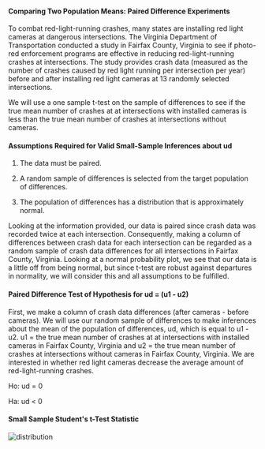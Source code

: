 
#### Comparing Two Population Means: Paired Difference Experiments
To combat red-light-running crashes, many states are installing red light cameras at dangerous intersections. The Virginia Department of Transportation conducted a study in Fairfax County, Virginia to see if photo-red enforcement programs are effective in reducing red-light-running crashes at intersections. The study provides crash data (measured as the number of crashes caused by red light running per intersection per year) before and after installing red light cameras at 13 randomly selected intersections.

We will use a one sample t-test on the sample of differences to see if the true mean number of crashes at at intersections with installed cameras is less than the true mean number of crashes at intersections without cameras. 

#### Assumptions Required for Valid Small-Sample Inferences about ud

1. The data must be paired.

2. A random sample of differences is selected from the target population of differences.

3. The population of differences has a distribution that is approximately normal.

Looking at the information provided, our data is paired since crash data was recorded twice at each intersection. Consequently, making a column of differences between crash data for each intersection can be regarded as a random sample of crash data differences for all intersections in Fairfax County, Virginia. Looking at a normal probability plot, we see that our data is a little off from being normal, but since t-test are robust against departures in normality, we will consider this and all assumptions to be fulfilled.

#### Paired Difference Test of Hypothesis for ud = (u1 - u2)

First, we make a column of crash data differences (after cameras - before cameras). We will use our random sample of differences to make inferences about the mean of the population of differences, ud, which is equal to u1 - u2. u1 = the true mean number of crashes at at intersections with installed cameras in Fairfax County, Virginia and u2 = the true mean number of crashes at intersections without cameras in Fairfax County, Virginia. We are interested in whether red light cameras decrease the average amount of red-light-running crashes.

Ho: ud = 0

Ha: ud < 0 


#### Small Sample Student's t-Test Statistic



![distribution](distribution-red-light)


